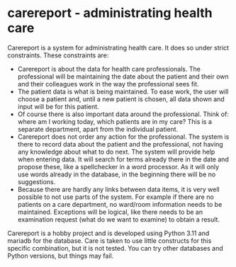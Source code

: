# carereport - administrating health care #

Carereport is a system for administrating health care. It does so under strict constraints. These constraints are:

-   Carereport is about the data for health care professionals. The professional will be maintaining the date about the patient and their own and their colleagues work in the way the professional sees fit.
-   The patient data is what is being maintained. To ease work, the user will choose a patient and, until a new patient is chosen, all data shown and input will be for this patient.
-   Of course there is also important data around the professional. Think of: where am I working today, which patients are in my care? This is a separate department, apart from the individual patient.
-   Carereport does not order any action for the professional. The system is there to record data about the patient and the professional, not having any knowledge about what to do next.
The system will provide help when entering data. It will search for terms already there in the date and propose these, like a spellchecker in a word processor. As it will only use words already in the database, in the beginning there will be no suggestions.
-   Because there are hardly any links between data items, it is very well possible to not use parts of the system. For example if there are no patients on a care department, no ward/room information needs to be maintained. Exceptions will be logical, like there needs to be an examination request (what do we want to examine) to obtain a result.

Carereport is a hobby project and is developed using Python 3.11 and mariadb for the database. Care is taken to use little constructs for this specific combination, but it is not tested. You can try other databases and Python versions, but things may fail. 
